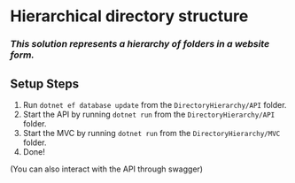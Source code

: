 # Hierarchical directory structure

### *This solution represents a hierarchy of folders in a website form.*

## **Setup Steps**
1. Run `dotnet ef database update` from the `DirectoryHierarchy/API` folder.
1. Start the API by running `dotnet run` from the `DirectoryHierarchy/API` folder.
1. Start the MVC by running `dotnet run` from the `DirectoryHierarchy/MVC` folder.
1. Done!

(You can also interact with the API through swagger)